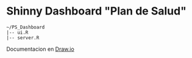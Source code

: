 # Shinny Dashboard "Plan de Salud"

```text
~/PS_Dashboard
|-- ui.R
|-- server.R
```

Documentacion en [Draw.io](https://drive.google.com/file/d/1hBPbHkGyVQ68m4H062RDr_Otk1WCx2iW/view?usp=sharing)
